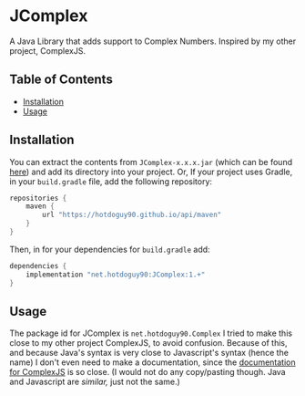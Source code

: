 # JComplex

A Java Library that adds support to Complex Numbers. Inspired by my other project, ComplexJS.

## Table of Contents

* [Installation](https://github.com/HotdoGuy90/JComplex/blob/master/README.md#installation)
* [Usage](https://github.com/HotdoGuy90/JComplex/blob/master/README.md#usage)

## Installation

You can extract the contents from `JComplex-x.x.x.jar` (which can be found [here](https://github.com/HotdoGuy90/JComplex/releases)) and add its directory into your project. Or, If your project uses Gradle, in your `build.gradle` file, add the following repository:
```groovy
repositories {
    maven {
        url "https://hotdoguy90.github.io/api/maven"
    }
}
```

Then, in for your dependencies for `build.gradle` add:

```groovy
dependencies {
    implementation "net.hotdoguy90:JComplex:1.+"
}
```

## Usage

The package id for JComplex is `net.hotdoguy90.Complex` I tried to make this close to my other project ComplexJS, to avoid confusion. Because of this, and because Java's syntax is very close to Javascript's syntax (hence the name) I don't even need to make a documentation, since the [documentation for ComplexJS](https://github.com/HotdoGuy90/ComplexJS/tree/master/README.md) is so close. (I would not do any copy/pasting though. Java and Javascript are *similar,* just not the same.)